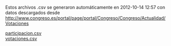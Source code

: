 Estos archivos .csv se generaron automáticamente en 2012-10-14 12:57 
con datos descargados desde http://www.congreso.es/portal/page/portal/Congreso/Congreso/Actualidad/Votaciones

[participacion.csv](https://github.com/hamoid/que_hacen/blob/master/csv/participacion.csv)  
[votaciones.csv](https://github.com/hamoid/que_hacen/blob/master/csv/votaciones.csv)  
